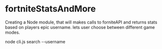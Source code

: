 # fortniteStatsAndMore
Creating a Node module, that will makes calls to forniteAPI and returns stats based on players epic username. lets user choose between different game modes. 

node cli.js search --username <Epic account username> 
